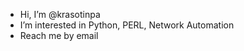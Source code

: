 - Hi, I’m @krasotinpa
- I’m interested in Python, PERL, Network Automation
- Reach me by email

<!---
krasotinpa/krasotinpa is a ✨ special ✨ repository because its `README.md` (this file) appears on your GitHub profile.
You can click the Preview link to take a look at your changes.
--->
